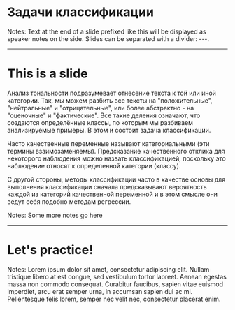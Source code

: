 ﻿---
type: slides
---

# Задачи классификации

Notes: Text at the end of a slide prefixed like this will be displayed as
speaker notes on the side. Slides can be separated with a divider: ---.

---

# This is a slide

Анализ тональности подразумевает отнесение текста к той или иной категории. Так, мы можем разбить все тексты на "положительные", "нейтральные" и "отрицательные", или более абстрактно - на "оценочные" и "фактические". Все такие деления означают, что создаются определённые классы, по которым мы разбиваем анализируемые примеры. В этом и состоит задача классификации.

Часто качественные переменные называют категориальными (эти термины взаимозаменяемы). Предсказание качественного отклика для некоторого наблюдения можно назвать классификацией, поскольку это наблюдение относят к определенной категории (классу).

С другой стороны, методы классификации часто в качестве основы для выполнения классификации сначала предсказывают вероятность каждой из категорий качественной переменной и в этом смысле они ведут себя подобно методам регрессии.

Notes: Some more notes go here

---

# Let's practice!

Notes: Lorem ipsum dolor sit amet, consectetur adipiscing elit. Nullam tristique
libero at est congue, sed vestibulum tortor laoreet. Aenean egestas massa non
commodo consequat. Curabitur faucibus, sapien vitae euismod imperdiet, arcu erat
semper urna, in accumsan sapien dui ac mi. Pellentesque felis lorem, semper nec
velit nec, consectetur placerat enim.
